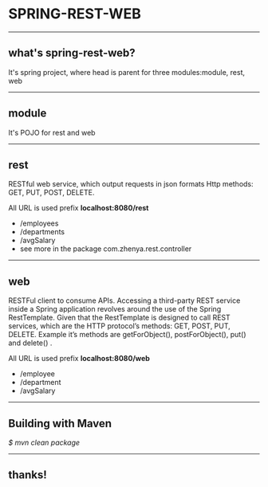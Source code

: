 ﻿# SPRING-REST-WEB
----
## what's spring-rest-web?
It's spring project, where head is parent for three modules:module, rest, web

----
## module
It's POJO for rest and web

----
## rest
RESTful web service, which output requests in  json formats
Http methods: GET, PUT, POST, DELETE.

All URL is used prefix **localhost:8080/rest**
* /employees
* /departments
* /avgSalary
* see more in the package com.zhenya.rest.controller

----
## web
RESTFul client to consume APIs. 
Accessing a third-party REST service inside a Spring application revolves around the use of the Spring RestTemplate. 
Given that the RestTemplate  is designed to call REST services, 
which are the HTTP protocol’s methods: GET, POST, PUT, DELETE.
Example it’s methods are  getForObject(), postForObject(), put() and delete() .

All URL is used prefix **localhost:8080/web**
* /employee
* /department
* /avgSalary

----
## Building with Maven

*$ mvn clean package*

----
## thanks!

